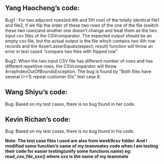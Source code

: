 ## Yang Haocheng’s code:
Bug1 :  For two adjacent rows(ed:4th  and 5th row) of the totally identical file1 and file2, if we flip the order of these two rows of the one of the file (switch these two rows)and another one doesn’t change and treat them as the two input csv files of the CSVcomparator. The expected output should be an empty csv file, but the actual output is the file which contains two 4th row records and the Assert.asserEquals(expect, result) function will throw an error in test case4 “compare two files with flipped row” 

Bug2: When the two input CSV file has different number of rows and has different repetitive rows, the CSVcomparator will throw ArrayIndexOutOfBoundsException. The bug is found by "Both files have several (>=1) repeat customer IDs" test case 8.

## Wang Shiyu’s code:
Bug: Based on my test cases, there is no bug found in her code.

## Kevin Richan’s code:
Bug: Based on my test cases, there is no bug found in his code.




**Note: The test case files i used are also from week9csv folder. And I modified some function’s name of my teammates code when I am testing their code for easier testing(unify some functions name) eg: read_csv_file_xxx() where xxx is the name of my teammate**
